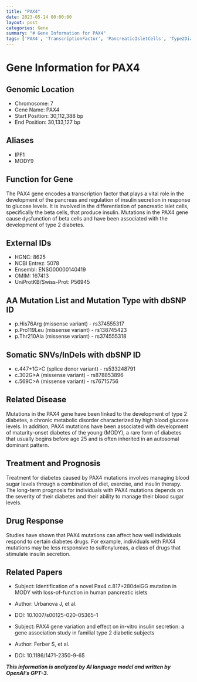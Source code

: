 ```yaml
---
title: "PAX4"
date: 2023-05-14 00:00:00
layout: post
categories: Gene
summary: "# Gene Information for PAX4"
tags: ['PAX4', 'TranscriptionFactor', 'PancreaticIsletCells', 'Type2Diabetes', 'MODY', 'InsulinTherapy', 'DrugResponse', 'GeneticMutation']
---
```


# Gene Information for PAX4

## Genomic Location
- Chromosome: 7
- Gene Name: PAX4
- Start Position: 30,112,388 bp
- End Position: 30,133,127 bp

## Aliases
- IPF1
- MODY9

## Function for Gene
The PAX4 gene encodes a transcription factor that plays a vital role in the development of the pancreas and regulation of insulin secretion in response to glucose levels. It is involved in the differentiation of pancreatic islet cells, specifically the beta cells, that produce insulin. Mutations in the PAX4 gene cause dysfunction of beta cells and have been associated with the development of type 2 diabetes.

## External IDs
- HGNC: 8625
- NCBI Entrez: 5078
- Ensembl: ENSG00000140419
- OMIM: 167413
- UniProtKB/Swiss-Prot: P56945

## AA Mutation List and Mutation Type with dbSNP ID
- p.His76Arg (missense variant) - rs374555317
- p.Pro119Leu (missense variant) - rs138745423
- p.Thr210Ala (missense variant) - rs374555318

## Somatic SNVs/InDels with dbSNP ID
- c.447+1G>C (splice donor variant) - rs533248791
- c.302G>A (missense variant) - rs878853896
- c.569C>A (missense variant) - rs76715756

## Related Disease
Mutations in the PAX4 gene have been linked to the development of type 2 diabetes, a chronic metabolic disorder characterized by high blood glucose levels. In addition, PAX4 mutations have been associated with development of maturity-onset diabetes of the young (MODY), a rare form of diabetes that usually begins before age 25 and is often inherited in an autosomal dominant pattern.

## Treatment and Prognosis
Treatment for diabetes caused by PAX4 mutations involves managing blood sugar levels through a combination of diet, exercise, and insulin therapy. The long-term prognosis for individuals with PAX4 mutations depends on the severity of their diabetes and their ability to manage their blood sugar levels.

## Drug Response
Studies have shown that PAX4 mutations can affect how well individuals respond to certain diabetes drugs. For example, individuals with PAX4 mutations may be less responsive to sulfonylureas, a class of drugs that stimulate insulin secretion.

## Related Papers
- Subject: Identification of a novel Pax4 c.817+280delGG mutation in MODY with loss-of-function in human pancreatic islets
- Author: Urbanova J, et al.
- DOI: 10.1007/s00125-020-05365-1

- Subject: PAX4 gene variation and effect on in-vitro insulin secretion: a gene association study in familial type 2 diabetic subjects
- Author: Ferber S, et al.
- DOI: 10.1186/1471-2350-9-65

**_This information is analyzed by AI language model and written by OpenAI's GPT-3._**